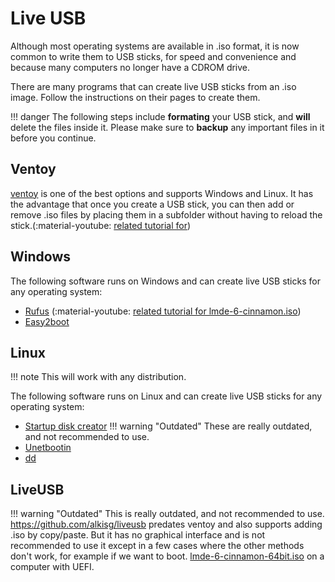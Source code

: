 # Live USB

Although most operating systems are available in .iso format, it is now common to write them to USB sticks, for speed and convenience and because many computers no longer have a CDROM drive.

There are many programs that can create live USB sticks from an .iso image. Follow the instructions on their pages to create them.

!!! danger
    The following steps include **formating** your USB stick, and **will** delete the files inside it. Please make sure to **backup** any important files in it before you continue.

## Ventoy

[ventoy](https://ventoy.net) is one of the best options and supports Windows and Linux. It has the advantage that once you create a USB stick, you can then add or remove .iso files by placing them in a subfolder without having to reload the stick.(:material-youtube: [related tutorial for](https://youtu.be/CuonyS3xdwg?t=125&si=_qxSIHNg0bgk9V9n))

## Windows

The following software runs on Windows and can create live USB sticks for any operating system:

- [Rufus](https://rufus.ie/) (:material-youtube: [related tutorial for
  lmde-6-cinnamon.iso](https://www.youtube.com/watch?v=UsJ6z3RMic8))
- [Easy2boot](https://www.easy2boot.com/)

## Linux
!!! note
    This will work with any distribution.

The following software runs on Linux and can create live USB sticks for any operating system:

- [Startup disk creator](https://linuxmint-installation-guide.readthedocs.io/en/latest/burn.html)
!!! warning "Outdated"
    These are really outdated, and not recommended to use.
- [Unetbootin](https://fossbytes.com/create-bootable-usb-media-from-iso-ubuntu/)
- [dd](https://fossbytes.com/create-bootable-usb-media-from-iso-ubuntu/)

## LiveUSB

!!! warning "Outdated"
    This is really outdated, and not recommended to use.
<https://github.com/alkisg/liveusb> predates ventoy and also supports adding .iso by copy/paste. But it has no graphical interface and is not recommended to use it except in a few cases where the other methods don't work, for example if we want to boot.
[lmde-6-cinnamon-64bit.iso](https://repo.greeklug.gr/data/pub/linux/mint/iso/debian/lmde-6-cinnamon-64bit.iso) on a computer with UEFI.